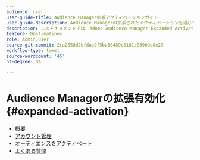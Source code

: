 ```yaml
---
audience: user
user-guide-title: Audience Manager拡張アクティベーションガイド
user-guide-description: Audience Managerの拡張されたアクティベーションを通じて、Audience Managerからソーシャルおよび広告の宛先に向けてオーディエンスをアクティブ化します。
description: このドキュメントでは、Adobe Audience Manager Expanded Activation の目次を一覧表示します
feature: Destinations
role: Admin,User
source-git-commit: 2ca2558d2bfdae9f5ba58489c8161c83909a8e27
workflow-type: tm+mt
source-wordcount: '45'
ht-degree: 8%

---
```



# Audience Managerの拡張有効化 {#expanded-activation}

* [概要](./overview.md)
* [アカウント管理](./administration.md)
* [オーディエンスをアクティベート](./activate-audiences.md)
* [よくある質問](./faq.md)
